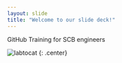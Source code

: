 ```yaml
---
layout: slide
title: "Welcome to our slide deck!"
---
```


GitHub Training for SCB engineers

![labtocat](https://octodex.github.com/images/labtocat.png)
{: .center}
